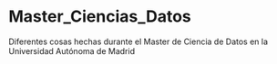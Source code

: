 # Master_Ciencias_Datos
Diferentes cosas hechas durante el Master de Ciencia de Datos en la Universidad Autónoma de Madrid
